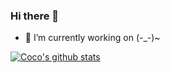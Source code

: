 ### Hi there 👋

- 🔭 I’m currently working on (-_-)~

<!--
**wodewone/wodewone** is a ✨ _special_ ✨ repository because its `README.md` (this file) appears on your GitHub profile.

Here are some ideas to get you started:

- 🔭 I’m currently working on ...
- 🌱 I’m currently learning ...
- 👯 I’m looking to collaborate on ...
- 🤔 I’m looking for help with ...
- 💬 Ask me about ...
- 📫 How to reach me: ...
- 😄 Pronouns: ...
- ⚡ Fun fact: ...
-->

[![Coco's github stats](https://github-readme-stats.vercel.app/api?username=wodewone)](https://github.com/anuraghazra/github-readme-stats)
